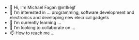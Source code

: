 - 👋 Hi, I’m Michael Fagan @m1kejjf
- 👀 I’m interested in ... programming, software development and electronics and developing new elecrical gadgets
- 🌱 I’m currently learning ... 
- 💞️ I’m looking to collaborate on ...
- 📫 How to reach me ...

<!---
m1kejjf/m1kejjf is a ✨ special ✨ repository because its `README.md` (this file) appears on your GitHub profile.
You can click the Preview link to take a look at your changes.
--->
